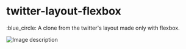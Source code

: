 # twitter-layout-flexbox
:blue_circle:   A clone from the twitter's layout made only with flexbox.

![Image description](file:///C:/bootcamp/assets/asset_twitter.PNG)
